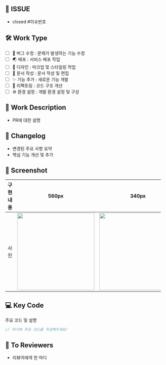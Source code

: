 ## 🚀 ISSUE

- closed #이슈번호

## 🛠 Work Type

- [ ] 🐞 버그 수정 : 문제가 발생하는 기능 수정
- [ ] 🌏 배포 : 서비스 배포 작업
- [ ] 🎨 디자인 : 마크업 및 스타일링 작업
- [ ] 📃 문서 작성 : 문서 작성 및 편집
- [ ] ✨ 기능 추가 : 새로운 기능 개발
- [ ] 🔨 리팩토링 : 코드 구조 개선
- [ ] ⚙️ 환경 설정 : 개발 환경 설정 및 구성

## 🔑 Work Description

- PR에 대한 설명

## 📝 Changelog

- 변경된 주요 사항 요약
- 핵심 기능 개선 및 추가

## 📸 Screenshot

| 구현 내용 |            560px            |            340px            |
| :-------: | :-------------------------: | :-------------------------: |
|   사진    | <img src = "" width ="250"> | <img src = "" width ="250"> |

## 💻 Key Code

주요 코드 및 설명

```js
// 여기에 주요 코드를 작성해주세요!
```

## 📢 To Reviewers

- 리뷰어에게 한 마디
